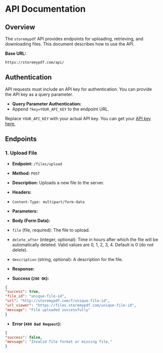 # API Documentation
## Overview
The `storemypdf` API provides endpoints for uploading, retrieving, and downloading files. This document describes how to use the API.

**Base URL:**

`https://storemypdf.com/api/`

## Authentication
API requests must include an API key for authentication. You can provide the API key as a query parameter.
-  **Query Parameter Authentication:**
- Append `?key=YOUR_API_KEY` to the endpoint URL.

Replace `YOUR_API_KEY` with your actual API key. You can get your [API key here.](/u/api-keys)
## Endpoints
### 1. Upload File
-  **Endpoint:**  `/files/upload`

-  **Method:**  `POST`

-  **Description:** Uploads a new file to the server.

-  **Headers:**

-  `Content-Type: multipart/form-data`

-  **Parameters:**

-  **Body (Form Data):**

-  `file` (file, required): The file to upload.

-  `delete_after` (integer, optional): Time in hours after which the file will be automatically deleted. Valid values are 0, 1, 2, 3, 4. Default is 0 (do not delete).

-  `description` (string, optional): A description for the file.

-  **Response:**

-  **Success (`200 OK`):**

```json
{
"success": true,
"file_id": "unique-file-id",
"url": "http://storemypdf.com/f/unique-file-id",
"url_viewer": "https://files.storemypdf.com/unique-file-id",
"message": "File uploaded successfully"
}

```
-  **Error (`400 Bad Request`):**
```json
{
"success": false,
"message": "Invalid file format or missing file."
}
```

